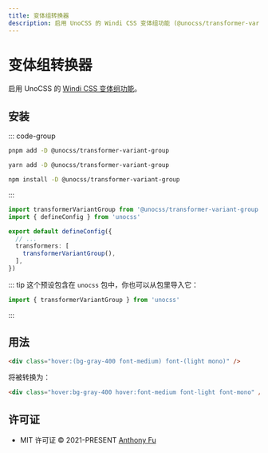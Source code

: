 ```yaml
---
title: 变体组转换器
description: 启用 UnoCSS 的 Windi CSS 变体组功能 (@unocss/transformer-variant-group)
---
```


# 变体组转换器

启用 UnoCSS 的 [Windi CSS 变体组功能](https://windicss.org/features/variant-groups.html)。

## 安装

::: code-group

```bash [pnpm]
pnpm add -D @unocss/transformer-variant-group
```

```bash [yarn]
yarn add -D @unocss/transformer-variant-group
```

```bash [npm]
npm install -D @unocss/transformer-variant-group
```

:::

```ts [uno.config.ts]
import transformerVariantGroup from '@unocss/transformer-variant-group'
import { defineConfig } from 'unocss'

export default defineConfig({
  // ...
  transformers: [
    transformerVariantGroup(),
  ],
})
```

::: tip
这个预设包含在 `unocss` 包中，你也可以从包里导入它：

```ts
import { transformerVariantGroup } from 'unocss'
```

:::

## 用法

```html
<div class="hover:(bg-gray-400 font-medium) font-(light mono)" />
```

将被转换为：

```html
<div class="hover:bg-gray-400 hover:font-medium font-light font-mono" />
```

## 许可证

- MIT 许可证 &copy; 2021-PRESENT [Anthony Fu](https://github.com/antfu)
